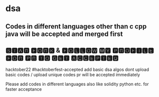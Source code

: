 # dsa
## Codes in different languages other than c cpp java will be accepted and merged first
## 🆂🆃🅰🆁 🅵🅾🆁🅺 & 🅵🅾🅻🅻🅾🆆 🅼🆈 🅿🆁🅾🅵🅸🅻🅴 🅵🅾🆁   🅿🆁   🆃🅾 🅶🅴🆃 🅰🅲🅲🅴🅿🆃🅴🅳
 
 hacktober22
#hacktoberfest-accepted
add basic dsa algos dont upload basic codes / upload unique codes pr will be accepted immediately

Please add codes in different languages also like solidity python etc. for faster acceptance
